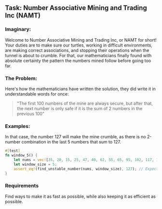 ## Task: Number Associative Mining and Trading Inc (NAMT)

### Imaginary:
Welcome to Number Associative Mining and Trading Inc, or NAMT for short! Your duties are to make sure our turtles, working in difficult environments, are making correct associations, and stopping their operations when the tunnel is about to crumble. For that, our mathematicians finally found with absolute certainty the pattern the numbers mined follow before going too far.

### The Problem:
Here's how the mathematicians have written the solution, they did write it in understandable words for once:
> "The first 100 numbers of the mine are always secure, but after that, the next number is only safe if it is the sum of 2 numbers in the previous 100"

### Examples:
In that case, the number 127 will make the mine crumble, as there is no 2-number combination in the last 5 numbers that sum to 127.
```rust
#[test]
fn window_5() {
    let nums = vec![35, 20, 15, 25, 47, 40, 62, 55, 65, 95, 102, 117, 150, 182, 127, 219, 299, 277, 309, 576];
    let window_size = 5;
    assert_eq!(find_unstable_number(nums, window_size), 127); // Expected Output: 127
}
```
### Requirements
Find ways to make it as fast as possible, while also keeping it as efficient as possible.
